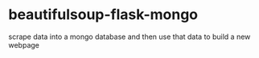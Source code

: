 # beautifulsoup-flask-mongo
scrape data into a mongo database and then use that data to build a new webpage
